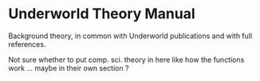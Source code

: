 # Underworld Theory Manual

Background theory, in common with Underworld publications and with full references.


Not sure whether to put comp. sci. theory in here like how the functions work ... maybe in their own section ?